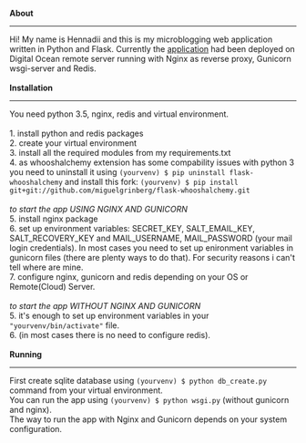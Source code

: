 <strong>About</strong>
<hr>
Hi! My name is Hennadii and this is my microblogging web application written in Python and Flask.
Currently the <a href="http://159.203.164.211/">application</a> had been deployed on Digital Ocean remote server running with Nginx as reverse proxy, Gunicorn wsgi-server and Redis.
<br>
<br>
<strong>Installation</strong>
<hr>
You need python 3.5, nginx, redis and virtual environment.<br>
<br>
1. install python and redis packages<br>
2. create your virtual environment<br>
3. install all the required modules from my requirements.txt<br>
4. as whooshalchemy extension has some compability issues with python 3 you need to uninstall it using
<code>(yourvenv) $ pip uninstall flask-whooshalchemy</code> and install this fork: 
<code>(yourvenv) $ pip install git+git://github.com/miguelgrinberg/flask-whooshalchemy.git</code>
<br>
<br>
<em>to start the app USING NGINX AND GUNICORN</em><br>
5. install nginx package<br>
6. set up environment variables: SECRET_KEY, SALT_EMAIL_KEY, SALT_RECOVERY_KEY and MAIL_USERNAME, MAIL_PASSWORD (your mail login credentials). In most cases you need to set up enironment variables in gunicorn files (there are plenty ways to do that). For security reasons i can't tell where are mine.<br>
7. configure nginx, gunicorn and redis depending on your OS or Remote(Cloud) Server.
<br>
<br>
<em>to start the app WITHOUT NGINX AND GUNICORN</em><br>
5. it's enough to set up environment variables in your <code>"yourvenv/bin/activate"</code> file.<br>
6. (in most cases there is no need to configure redis).
<br>
<br>
<strong>Running</strong>
<hr>
First create sqlite database using <code>(yourvenv) $ python db_create.py</code> command from your virtual environment.<br>
You can run the app using <code>(yourvenv) $ python wsgi.py</code> (without gunicorn and nginx).<br> 
The way to run the app with Nginx and Gunicorn depends on your system configuration.
